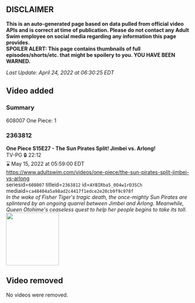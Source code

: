 ## DISCLAIMER
**This is an auto-generated page based on data pulled from official video APIs and is correct at time of publication. Please do not contact any Adult Swim employee on social media regarding any information this page provides.**  
**SPOILER ALERT: This page contains thumbnails of full episodes/shorts/etc. that might be spoilery to you. YOU HAVE BEEN WARNED.**  

_Last Update: April 24, 2022 at 06:30:25 EDT_
## Video added
### Summary
608007 One Piece: 1  
### 2363812
**One Piece S15E27 - The Sun Pirates Split! Jimbei vs. Arlong!**  
TV-PG 🔒 22:12  
⌛ May 15, 2022 at 05:59:00 EDT  
https://www.adultswim.com/videos/one-piece/the-sun-pirates-split-jimbei-vs-arlong  
seriesid=`608007` titleid=`2363812` id=`AYBIRba5_0O4w1rD3SCh` mediaid=`ca48404a5a98ad2c4417f1edce2e20cb9f9c978f`  
_In the wake of Fisher Tiger's tragic death, the once-mighty Sun Pirates are splintered by an ongoing quarrel between Jimbei and Arlong. Meanwhile, Queen Otohime's ceaseless quest to help her people begins to take its toll._  
<a href="https://media.cdn.adultswim.com/uploads/20220420/thumbnails/2_224201439194-OnePiece_544_TheSunPiratesSplitJumbelVsArlong.png"><img src="https://media.cdn.adultswim.com/uploads/20220420/thumbnails/2_224201439194-OnePiece_544_TheSunPiratesSplitJumbelVsArlong.png" height="144px" /></a>
## Video removed
No videos were removed.  
